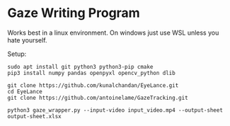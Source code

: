 # Gaze Writing Program
Works best in a linux environment. On windows just use WSL unless you hate yourself.

Setup:

```
sudo apt install git python3 python3-pip cmake
pip3 install numpy pandas openpyxl opencv_python dlib

git clone https://github.com/kunalchandan/EyeLance.git
cd EyeLance
git clone https://github.com/antoinelame/GazeTracking.git

python3 gaze_wrapper.py --input-video input_video.mp4 --output-sheet output-sheet.xlsx

```

